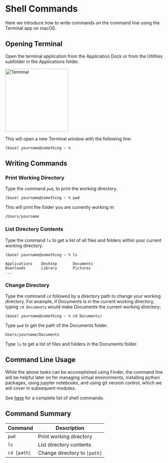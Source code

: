 # Shell Commands

Here we introduce how to write commands on the command line using the Terminal app on macOS.

## Opening Terminal

Open the terminal application from the Application Dock or from the Utilities subfolder in the Applications folder.

<img src=https://upload.wikimedia.org/wikipedia/commons/b/b3/Terminalicon2.png alt="Terminal" width="200"/>

This will open a new Terminal window with the following line:   

```shell
(base) yourname@something ~ %
```

## Writing Commands

### Print Working Directory

Type the command `pwd`, to print the working directory. 

```shell
(base) yourname@something ~ % pwd
```

This will print the folder you are currently working in:

```shell
/Users/yourname
```

### List Directory Contents

Type the command `ls` to get a list of all files and folders within your current working directory.

```shell
(base) yourname@something ~ % ls
```


```shell
Applications    Desktop       Documents
Downloads       Library       Pictures
...
```

### Change Directory

Type the command `cd` followed by a directory path to change your working directory.
For example, if Documents is in the current working directory, 
typing `cd Documents` would make Documents the current working directory:

```shell
(base) yourname@something ~ % cd Documents/
```

Type `pwd` to get the path of the Documents folder.

```shell
Users/yourname/Documents
```

Type `ls` to get a list of files and folders in the Documents folder.

## Command Line Usage

While the above tasks can be accomplished using Finder, the command line will
be helpful later on for managing virtual environments, installing python packages, using jupyter notebooks, 
and using git version control, which we will cover in subsequent modules.

See [here](https://github.com/LeCoupa/awesome-cheatsheets/blob/master/languages/bash.sh) 
for a complete list of shell commands.

## Command Summary

Command | Description 
--- | ---
`pwd` | Print working directory
`ls` | List directory contents
`cd [path]` | Change directory to `[path]`


